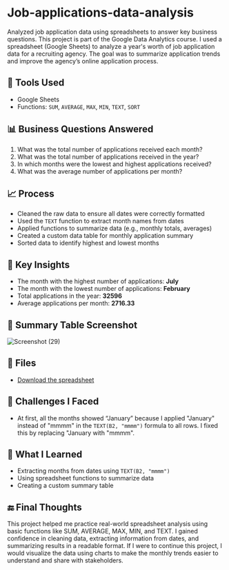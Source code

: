 # Job-applications-data-analysis
Analyzed job application data using spreadsheets to answer key business questions.
This project is part of the Google Data Analytics course. I used a spreadsheet (Google Sheets) to analyze a year's worth of job application data for a recruiting agency. The goal was to summarize application trends and improve the agency’s online application process.

## 🔧 Tools Used

- Google Sheets
- Functions: `SUM`, `AVERAGE`, `MAX`, `MIN`, `TEXT`, `SORT`

## 📊 Business Questions Answered

1. What was the total number of applications received each month?
2. What was the total number of applications received in the year?
3. In which months were the lowest and highest applications received?
4. What was the average number of applications per month?

## 📈 Process

- Cleaned the raw data to ensure all dates were correctly formatted
- Used the `TEXT` function to extract month names from dates
- Applied functions to summarize data (e.g., monthly totals, averages)
- Created a custom data table for monthly application summary
- Sorted data to identify highest and lowest months

## 📌 Key Insights

- The month with the highest number of applications: **July**
- The month with the lowest number of applications: **February**
- Total applications in the year: **32596**
- Average applications per month: **2716.33**

## 📝 Summary Table Screenshot

![Screenshot (29)](https://github.com/user-attachments/assets/5f4fd4a3-5d2c-421c-a8aa-32a4fbef9fa4)


## 📂 Files

- [Download the spreadsheet](https://docs.google.com/spreadsheets/d/1W1V0LKkuUjufcLNUnF78qfhCZFwcV6aAhK8Ugj8b6FA/edit?usp=sharing)


## 🚧 Challenges I Faced

- At first, all the months showed “January” because I applied "January" instead of "mmmm" in the `TEXT(B2, "mmmm")` formula to all rows. I fixed this by replacing "January with "mmmm".


## 🧠 What I Learned

- Extracting months from dates using `TEXT(B2, "mmmm")`
- Using spreadsheet functions to summarize data
- Creating a custom summary table


## 🔚 Final Thoughts

This project helped me practice real-world spreadsheet analysis using basic functions like SUM, AVERAGE, MAX, MIN, and TEXT. I gained confidence in cleaning data, extracting information from dates, and summarizing results in a readable format. 
If I were to continue this project, I would visualize the data using charts to make the monthly trends easier to understand and share with stakeholders.
